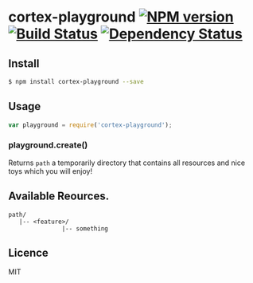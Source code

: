 # cortex-playground [![NPM version](https://badge.fury.io/js/cortex-playground.svg)](http://badge.fury.io/js/cortex-playground) [![Build Status](https://travis-ci.org/cortexjs/cortex-playground.svg?branch=master)](https://travis-ci.org/cortexjs/cortex-playground) [![Dependency Status](https://gemnasium.com/cortexjs/cortex-playground.svg)](https://gemnasium.com/cortexjs/cortex-playground)

<!-- description -->

## Install

```bash
$ npm install cortex-playground --save
```

## Usage

```js
var playground = require('cortex-playground');
```

### playground.create()

Returns `path` a temporarily directory that contains all resources and nice toys which you will enjoy!

## Available Reources.

```
path/
   |-- <feature>/
               |-- something 
```

## Licence

MIT
<!-- do not want to make nodeinit to complicated, you can edit this whenever you want. -->